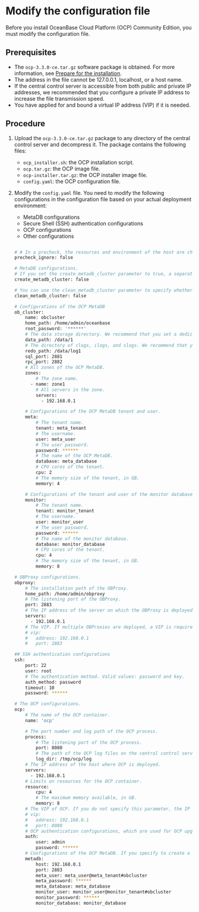 # Modify the configuration file

Before you install OceanBase Cloud Platform (OCP) Community Edition, you must modify the configuration file. 

## Prerequisites

* The `ocp-3.3.0-ce.tar.gz` software package is obtained. For more information, see [Prepare for the installation](4.installation-preparation.md). 
* The address in the file cannot be 127.0.0.1, localhost, or a host name. 
* If the central control server is accessible from both public and private IP addresses, we recommended that you configure a private IP address to increase the file transmission speed. 
* You have applied for and bound a virtual IP address (VIP) if it is needed. 

## Procedure

1. Upload the `ocp-3.3.0-ce.tar.gz` package to any directory of the central control server and decompress it. The package contains the following files:
   * `ocp_installer.sh`: the OCP installation script.
   * `ocp.tar.gz`: the OCP image file.
   * `ocp-installer.tar.gz`: the OCP installer image file.
   * `config.yaml`: the OCP configuration file.

2. Modify the `config.yaml` file.
   You need to modify the following configurations in the configuration file based on your actual deployment environment:
   * MetaDB configurations
   * Secure Shell (SSH) authentication configurations
   * OCP configurations
   * Other configurations

   ```bash

   # # In a precheck, the resources and environment of the host are checked to make sure that the central control server meets the deployment requirements. We do not recommend that you skip the precheck. However, if the host resources are limited or you deploy OCP for a test, you can skip the precheck.
   precheck_ignore: false

   # MetaDB configurations.
   # If you set the create_metadb_cluster parameter to true, a separate OceanBase cluster is created as the OCP MetaDB.
   create_metadb_cluster: false

   # You can use the clean_metadb_cluster parameter to specify whether to delete the OCP MetaDB when OCP is uninstalled. If this parameter is not specified, the system makes the decision based on the value of the create_metadb_cluster parameter.
   clean_metadb_cluster: false

   # Configurations of the OCP MetaDB
   ob_cluster:
       name: obcluster
       home_path: /home/admin/oceanbase
       root_password: '******'
       # The data storage directory. We recommend that you set a dedicated data storage directory.
       data_path: /data/1
       # The directory of clogs, ilogs, and slogs. We recommend that you set a dedicated log directory.
       redo_path: /data/log1
       sql_port: 2881
       rpc_port: 2882
       # All zones of the OCP MetaDB.
       zones:
           # The zone name.
         - name: zone1
           # All servers in the zone.
           servers:
             - 192.168.0.1

       # Configurations of the OCP MetaDB tenant and user.
       meta:
           # The tenant name.
           tenant: meta_tenant
           # The username.
           user: meta_user
           # The user password.
           password: ******
           # The name of the OCP MetaDB.
           database: meta_database
           # CPU cores of the tenant.
           cpu: 2
           # The memory size of the tenant, in GB.
           memory: 4

       # Configurations of the tenant and user of the monitor database.
       monitor:
           # The tenant name.
           tenant: monitor_tenant
           # The username.
           user: monitor_user
           # The user password.
           password: ******
           # The name of the monitor database.
           database: monitor_database
           # CPU cores of the tenant.
           cpu: 4
           # The memory size of the tenant, in GB.
           memory: 8

   # OBProxy configurations.
   obproxy:
       # The installation path of the OBProxy.
       home_path: /home/admin/obproxy
       # The listening port of the OBProxy.
       port: 2883
       # The IP address of the server on which the OBProxy is deployed.
       servers:
         - 192.168.0.1
       # The VIP. If multiple OBProxies are deployed, a VIP is required for load balancing. In this case, if you do not specify a VIP, the IP address of an OBProxy is used.
       # vip:
       #   address: 192.168.0.1
       #   port: 2883

   ## SSH authentication configurations
   ssh:
       port: 22
       user: root
       # The authentication method. Valid values: password and key.
       auth_method: password
       timeout: 10
       password: ******

   # The OCP configurations.
   ocp:
       # The name of the OCP container.
       name: 'ocp'

       # The port number and log path of the OCP process.
       process:
           # The listening port of the OCP process.
           port: 8080
           # The path of the OCP log files on the central control server.
           log_dir: /tmp/ocp/log
       # The IP address of the host where OCP is deployed.
       servers:
         - 192.168.0.1
       # Limits on resources for the OCP container.
       resource:
           cpu: 4
           # The maximum memory available, in GB.
           memory: 8
       # The VIP of OCP. If you do not specify this parameter, the IP address of an OCP host is used.
       # vip:
       #   address: 192.168.0.1
       #   port: 8080
       # OCP authentication configurations, which are used for OCP upgrade.
       auth:
           user: admin
           password: ******
       # Configurations of the OCP MetaDB. If you specify to create a separate MetaDB by setting the create_metadb_cluster parameter to true, the following configurations are used.
       metadb:
           host: 192.168.0.1
           port: 2883
           meta_user: meta_user@meta_tenant#obcluster
           meta_password: ******
           meta_database: meta_database
           monitor_user: monitor_user@monitor_tenant#obcluster
           monitor_password: ******
           monitor_database: monitor_database
   ```
